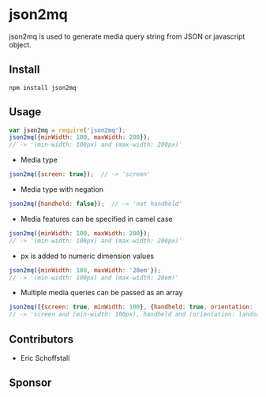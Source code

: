 # json2mq

json2mq is used to generate media query string from JSON or javascript object.

## Install
    npm install json2mq
    
## Usage
```javascript
var json2mq = require('json2mq');
json2mq({minWidth: 100, maxWidth: 200});
// -> '(min-width: 100px) and (max-width: 200px)'
```
* Media type 
```javascript
json2mq({screen: true});  // -> 'screen'
```
* Media type with negation 
```javascript
json2mq({handheld: false});  // -> 'not handheld'
```

* Media features can be specified in camel case
```javascript
json2mq({minWidth: 100, maxWidth: 200});
// -> '(min-width: 100px) and (max-width: 200px)'
```
* px is added to numeric dimension values
```javascript
json2mq({minWidth: 100, maxWidth: '20em'});
// -> '(min-width: 100px) and (max-width: 20em)'
```
* Multiple media queries can be passed as an array
```javascript
json2mq([{screen: true, minWidth: 100}, {handheld: true, orientation: 'landscape'}]); 
// -> 'screen and (min-width: 100px), handheld and (orientation: landscape)'
```



## Contributors

* Eric Schoffstall

## Sponsor


